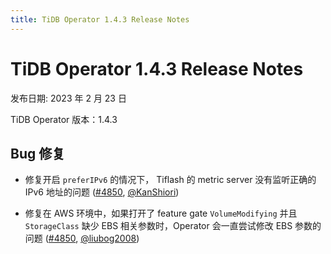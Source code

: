 ```yaml
---
title: TiDB Operator 1.4.3 Release Notes
---
```


# TiDB Operator 1.4.3 Release Notes

发布日期: 2023 年 2 月 23 日

TiDB Operator 版本：1.4.3

## Bug 修复

- 修复开启 `preferIPv6` 的情况下， Tiflash 的 metric server 没有监听正确的 IPv6 地址的问题 ([#4850](https://github.com/pingcap/tidb-operator/pull/4889), [@KanShiori](https://github.com/KanShiori))

- 修复在 AWS 环境中，如果打开了 feature gate `VolumeModifying` 并且 `StorageClass` 缺少 EBS 相关参数时，Operator 会一直尝试修改 EBS 参数的问题 ([#4850](https://github.com/pingcap/tidb-operator/pull/4892), [@liubog2008](https://github.com/liubog2008))
